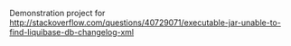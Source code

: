 Demonstration project for http://stackoverflow.com/questions/40729071/executable-jar-unable-to-find-liquibase-db-changelog-xml